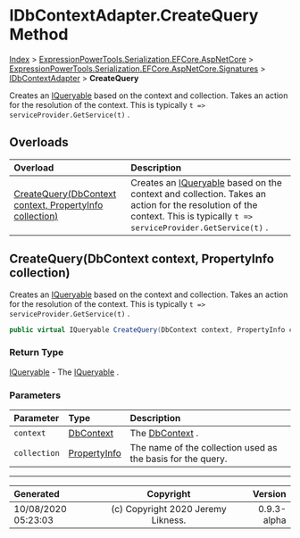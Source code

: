 ﻿# IDbContextAdapter.CreateQuery Method

[Index](../index.md) > [ExpressionPowerTools.Serialization.EFCore.AspNetCore](ExpressionPowerTools.Serialization.EFCore.AspNetCore.a.md) > [ExpressionPowerTools.Serialization.EFCore.AspNetCore.Signatures](ExpressionPowerTools.Serialization.EFCore.AspNetCore.Signatures.n.md) > [IDbContextAdapter](ExpressionPowerTools.Serialization.EFCore.AspNetCore.Signatures.IDbContextAdapter.i.md) > **CreateQuery**

Creates an [IQueryable](https://docs.microsoft.com/dotnet/api/system.linq.iqueryable) based on the context and collection. Takes an action for the
            resolution of the context. This is typically `t => serviceProvider.GetService(t)` .

## Overloads

| Overload | Description |
| :-- | :-- |
| [CreateQuery(DbContext context, PropertyInfo collection)](#createquerydbcontext-context-propertyinfo-collection) | Creates an [IQueryable](https://docs.microsoft.com/dotnet/api/system.linq.iqueryable) based on the context and collection. Takes an action for the            resolution of the context. This is typically `t => serviceProvider.GetService(t)` . |
## CreateQuery(DbContext context, PropertyInfo collection)

Creates an [IQueryable](https://docs.microsoft.com/dotnet/api/system.linq.iqueryable) based on the context and collection. Takes an action for the
            resolution of the context. This is typically `t => serviceProvider.GetService(t)` .

```csharp
public virtual IQueryable CreateQuery(DbContext context, PropertyInfo collection)
```

### Return Type

 [IQueryable](https://docs.microsoft.com/dotnet/api/system.linq.iqueryable)  - The [IQueryable](https://docs.microsoft.com/dotnet/api/system.linq.iqueryable) .

### Parameters

| Parameter | Type | Description |
| :-- | :-- | :-- |
| `context` | [DbContext](https://docs.microsoft.com/dotnet/api/microsoft.entityframeworkcore.dbcontext) | The [DbContext](https://docs.microsoft.com/dotnet/api/microsoft.entityframeworkcore.dbcontext) . |
| `collection` | [PropertyInfo](https://docs.microsoft.com/dotnet/api/system.reflection.propertyinfo) | The name of the collection used as the basis for the query. |



---

| Generated | Copyright | Version |
| :-- | :-: | --: |
| 10/08/2020 05:23:03 | (c) Copyright 2020 Jeremy Likness. | 0.9.3-alpha |
